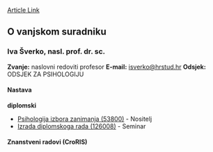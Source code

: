 [Article Link](https://www.fhs.hr/djelatnik/iva.sverko)

## O vanjskom suradniku
###  Iva Šverko, nasl. prof. dr. sc. 
**Zvanje:**
naslovni redoviti profesor 
**E-mail:**
[isverko@hrstud.hr](javascript:startMail\('fvrixe@beugfqhu.e'\);)
**Odsjek:**
ODSJEK ZA PSIHOLOGIJU 
#### Nastava
**diplomski**
  * [Psihologija izbora zanimanja (53800)](https://www.fhs.hr/predmet/piz) - Nositelj
  * [Izrada diplomskoga rada (126008)](https://www.fhs.hr/predmet/idr_b) - Seminar


#### Znanstveni radovi (CroRIS)
